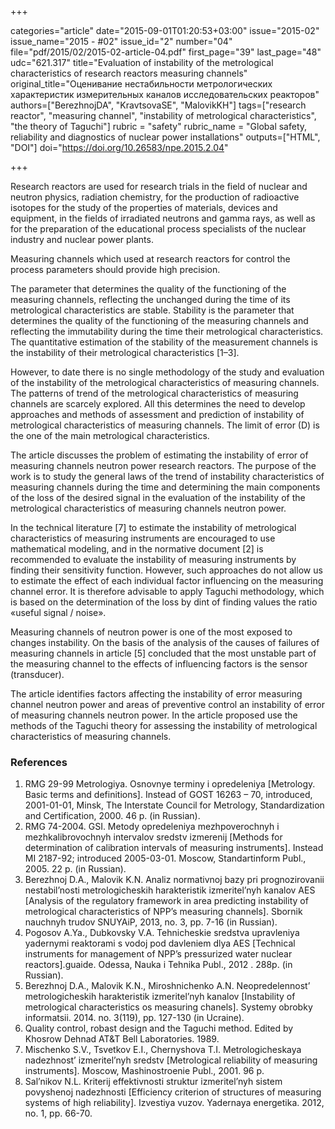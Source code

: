 +++

categories="article"
date="2015-09-01T01:20:53+03:00"
issue="2015-02"
issue_name="2015 - #02"
issue_id="2"
number="04"
file="pdf/2015/02/2015-02-article-04.pdf"
first_page="39"
last_page="48"
udc="621.317"
title="Evaluation of instability of the metrological characteristics of research reactors measuring channels"
original_title="Оценивание нестабильности метрологических характеристик измерительных каналов исследовательских реакторов"
authors=["BerezhnojDA", "KravtsovaSE", "MalovikKH"]
tags=["research reactor", "measuring channel", "instability of metrological characteristics", "the theory of Taguchi"]
rubric = "safety"
rubric_name = "Global safety, reliability and diagnostics of nuclear power installations"
outputs=["HTML", "DOI"]
doi="https://doi.org/10.26583/npe.2015.2.04"

+++

Research reactors are used for research trials in the field of nuclear and neutron physics, radiation chemistry, for the production of radioactive isotopes for the study of the properties of materials, devices and equipment, in the fields of irradiated neutrons and gamma rays, as well as for the preparation of the educational process specialists of the nuclear industry and nuclear power plants.

Measuring channels which used at research reactors for control the process parameters should provide high precision.

The parameter that determines the quality of the functioning of the measuring channels, reflecting the unchanged during the time of its metrological characteristics are stable. Stability is the parameter that determines the quality of the functioning of the measuring channels and reflecting the immutability during the time their metrological characteristics. The quantitative estimation of the stability of the measurement channels is the instability of their metrological characteristics [1–3].

However, to date there is no single methodology of the study and evaluation of the instability of the metrological characteristics of measuring channels. The patterns of trend of the metrological characteristics of measuring channels are scarcely explored. All this determines the need to develop approaches and methods of assessment and prediction of instability of metrological characteristics of measuring channels. The limit of error (D) is the one of the main metrological characteristics.

The article discusses the problem of estimating the instability of error of measuring channels neutron power research reactors. The purpose of the work is to study the general laws of the trend of instability characteristics of measuring channels during the time and determining the main components of the loss of the desired signal in the evaluation of the instability of the metrological characteristics of measuring channels neutron power.

In the technical literature [7] to estimate the instability of metrological characteristics of measuring instruments are encouraged to use mathematical modeling, and in the normative document [2] is recommended to evaluate the instability of measuring instruments by finding their sensitivity function. However, such approaches do not allow us to estimate the effect of each individual factor influencing on the measuring channel error. It is therefore advisable to apply Taguchi methodology, which is based on the determination of the loss by dint of finding values the ratio «useful signal / noise».

Measuring channels of neutron power is one of the most exposed to changes instability. On the basis of the analysis of the causes of failures of measuring channels in article [5] concluded that the most unstable part of the measuring channel to the effects of influencing factors is the sensor (transducer).

The article identifies factors affecting the instability of error measuring channel neutron power and areas of preventive control an instability of error of measuring channels neutron power. In the article proposed use the methods of the Taguchi theory for assessing the instability of metrological characteristics of measuring channels.

### References

1. RMG 29-99 Metrologiya. Osnovnye terminy i opredeleniya [Metrology. Basic terms and definitions]. Instead of GOST 16263 – 70, introduced, 2001-01-01, Minsk, The Interstate Council for Metrology, Standardization and Certification, 2000. 46 p. (in Russian).
2. RMG 74-2004. GSI. Metody opredeleniya mezhpoverochnyh i mezhkalibrovochnyh intervalov sredstv izmerenij [Methods for determination of calibration intervals of measuring instruments]. Instead MI 2187-92; introduced 2005-03-01. Moscow, Standartinform Publ., 2005. 22 p. (in Russian).
3. Berezhnоj D.A., Malovik K.N. Analiz normativnoj bazy pri prognozirovanii nestabil’nosti metrologicheskih harakteristik izmeritel’nyh kanalov AES [Analysis of the regulatory framework in area predicting instability of metrological characteristics of NPP’s measuring channels]. Sbornik nauchnyh trudov SNUYAiP, 2013, no. 3, pp. 7-16 (in Russian).
4. Pogosov A.Ya., Dubkovsky V.A. Tehnicheskie sredstva upravleniya yadernymi reaktorami s vodoj pod davleniem dlya AES [Technical instruments for management of NPP’s pressurized water nuclear reactors].guaide. Odessa, Nauka i Tehnika Publ., 2012 . 288p. (in Russian).
5. Berezhnоj D.A., Malovik K.N., Miroshnichenko A.N. Neopredelennost’ metrologicheskih harakteristik izmeritel’nyh kanalov [Instability of metrological characteristics os measuring chanels]. Systemy obrobky informatsii. 2014. no. 3(119), pp. 127-130 (in Ucraine).
6. Quality control, robast design and the Taguchi method. Edited by Khosrow Dehnad AT&T Bell Laboratories. 1989.
7. Mischenko S.V., Tsvetkov E.I., Chernyshova T.I. Metrologicheskaya nadezhnost’ izmeritel’nyh sredstv [Metrological reliability of measuring instruments]. Moscow, Mashinostroenie Publ., 2001. 96 p.
8. Sal’nikov N.L. Kriterij effektivnosti struktur izmeritel’nyh sistem povyshenoj nadezhnosti [Efficiency criterion of structures of measuring systems of high reliability]. Izvestiya vuzov. Yadernaya energetika. 2012, no. 1, pp. 66-70.